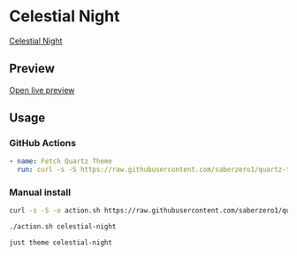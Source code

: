 # Celestial Night

[Celestial Night](https://github.com/Bluemoondragon07)

## Preview

[Open live preview](https://quartz-themes.github.io/celestial-night/)

## Usage

### GitHub Actions

```yaml
- name: Fetch Quartz Theme
  run: curl -s -S https://raw.githubusercontent.com/saberzero1/quartz-themes/master/action.sh | bash -s -- celestial-night
```

### Manual install

```bash
curl -s -S -o action.sh https://raw.githubusercontent.com/saberzero1/quartz-themes/master/action.sh

./action.sh celestial-night
```

```bash
just theme celestial-night
```
